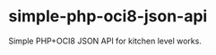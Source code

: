 simple-php-oci8-json-api
========================

Simple PHP+OCI8 JSON API for kitchen level works.

